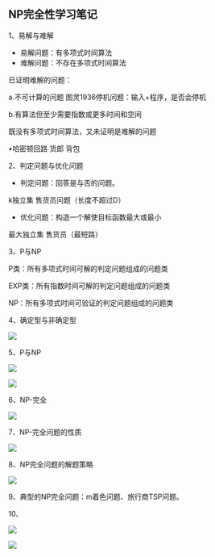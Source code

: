 ## NP完全性学习笔记

1、易解与难解

- 易解问题：有多项式时间算法
- 难解问题：不存在多项式时间算法

已证明难解的问题：

a.不可计算的问题 图灵1936停机问题：输入+程序，是否会停机

b.有算法但至少需要指数或更多时间和空间

既没有多项式时间算法，又未证明是难解的问题

•哈密顿回路 货郎 背包

2、判定问题与优化问题

- 判定问题：回答是与否的问题。

k独立集 售货员问题（长度不超过D）

- 优化问题：构造一个解使目标函数最大或最小

最大独立集 售货员（最短路）

3、P与NP

P类：所有多项式时间可解的判定问题组成的问题类

EXP类：所有指数时间可解的判定问题组成的问题类

NP：所有多项式时间可验证的判定问题组成的问题类

4、确定型与非确定型

![](https://cdn.sa.net/2024/01/11/tMj2FR3QGySOwEK.webp)

5、P与NP

![](https://cdn.sa.net/2024/01/11/DTg8VsSmW4JlLR5.webp)

![](https://cdn.sa.net/2024/01/11/xHPizcNy3klYdnU.webp)

6、NP-完全

![](https://cdn.sa.net/2024/01/11/SL4qe1B2YIoCNvl.webp)

7、NP-完全问题的性质

![](https://cdn.sa.net/2024/01/11/REB4aNZ5hpjI1oQ.webp)

8、NP完全问题的解题策略

![](https://cdn.sa.net/2024/01/11/XhLWDkJ8ZoMrBfC.webp)

9、典型的NP完全问题：m着色问题、旅行商TSP问题。

10、

![](https://cdn.sa.net/2024/01/15/oQxgIf692pbKdmJ.webp)

![](https://cdn.sa.net/2024/01/15/snQwlL3hjIpXHiR.webp)